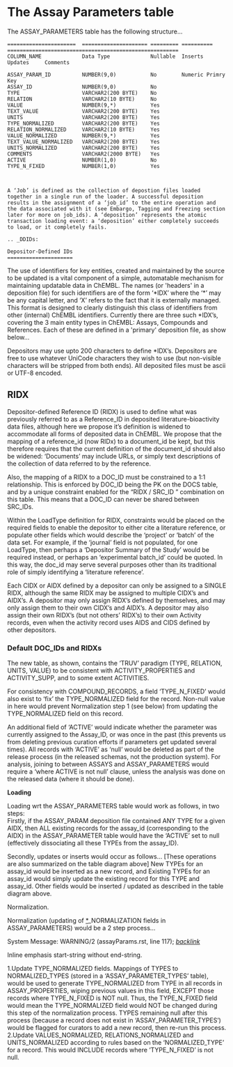 # The Assay Parameters table

The ASSAY\_PARAMETERS table has the following structure...

```text
======================  ===================== ========= ========== =======================================================
COLUMN_NAME             Data Type             Nullable  Inserts   Updates     Comments

ASSAY_PARAM_ID          NUMBER(9,0)           No        Numeric Primry Key
ASSAY_ID                NUMBER(9,0)           No
TYPE                    VARCHAR2(200 BYTE)    No
RELATION                VARCHAR2(10 BYTE)     No
VALUE                   NUMBER(9,*)           Yes
TEXT_VALUE              VARCHAR2(200 BYTE)    Yes
UNITS                   VARCHAR2(200 BYTE)    Yes
TYPE_NORMALIZED         VARCHAR2(200 BYTE)    Yes
RELATION_NORMALIZED     VARCHAR2(10 BYTE)     Yes
VALUE_NORMALIZED        NUMBER(9,*)           Yes
TEXT_VALUE_NORMALIZED   VARCHAR2(200 BYTE)    Yes
UNITS_NORMALIZED        VARCHAR2(200 BYTE)    Yes
COMMENTS                VARCHAR2(2000 BYTE)   Yes
ACTIVE                  NUMBER(1,0)           No
TYPE_N_FIXED            NUMBER(1,0)           Yes



A ‘Job’ is defined as the collection of depostion files loaded together in a single run of the loader. A successful deposition results in the assignment of a ‘job_id’ to the entire operation and the data associated with it (see Embargo, Tagging and Freezing section later for more on job_ids). A ‘deposition’ represents the atomic transaction loading event: a ‘deposition’ either completely succeeds to load, or it completely fails.

.. _DDIDs:

Depositor-Defined IDs
=====================
```

The use of identifiers for key entities, created and maintained by the source to be updated is a vital component of a simple, automatable mechanism for maintaining updatable data in ChEMBL. The names \(or 'headers' in a deposition file\) for such identifiers are of the form ‘\*IDX’ where the ‘\*’ may be any capital letter, and ‘X’ refers to the fact that it is externally managed. This format is designed to clearly distinguish this class of identifiers from other \(internal\) ChEMBL identifiers. Currently there are three such \*IDX’s, covering the 3 main entity types in ChEMBL: Assays, Compounds and References. Each of these are defined in a 'primary' deposition file, as show below...

Depositors may use upto 200 characters to define \*IDX’s. Depositors are free to use whatever UniCode characters they wish to use \(but non-visible characters will be stripped from both ends\). All deposited files must be ascii or UTF-8 encoded.

## RIDX

Depositor-defined Reference ID \(RIDX\) is used to define what was previously referred to as a Reference\_ID in deposited literature-bioactivity data files, although here we propose it’s definition is widened to accommodate all forms of deposited data in ChEMBL. We propose that the mapping of a reference\_id \(now RIDx\) to a document\_id be kept, but this therefore requires that the current definition of the document\_id should also be widened: ‘Documents’ may include URLs, or simply text descriptions of the collection of data referred to by the reference.

Also, the mapping of a RIDX to a DOC\_ID must be constrained to a 1:1 relationship. This is enforced by DOC\_ID being the PK on the DOCS table, and by a unique constraint enabled for the “RIDX / SRC\_ID ” combination on this table. This means that a DOC\_ID can never be shared between SRC\_IDs.

Within the LoadType definition for RIDX, constraints would be placed on the required fields to enable the depositor to either cite a literature reference, or populate other fields which would describe the ‘project’ or ‘batch’ of the data set. For example, if the ‘journal’ field is not populated, for one LoadType, then perhaps a ‘Depositor Summary of the Study’ would be required instead, or perhaps an ‘experimental batch\_id’ could be quoted. In this way, the doc\_id may serve several purposes other than its traditional role of simply identifying a ‘literature reference’.

Each CIDX or AIDX defined by a depositor can only be assigned to a SINGLE RIDX, although the same RIDX may be assigned to multiple CIDX’s and AIDX’s. A depositor may only assign RIDX’s defined by themselves, and may only assign them to their own CIDX’s and AIDX’s. A depositor may also assign their own RIDX’s \(but not others’ RIDX’s\) to their own Activity records, even when the activity record uses AIDS and CIDS defined by other depositors.

### Default DOC\_IDs and RIDXs

The new table, as shown, contains the ‘TRUV’ paradigm \(TYPE, RELATION, UNITS, VALUE\) to be consistent with ACTIVITY\_PROPERTIES and ACTIVITY\_SUPP, and to some extent ACTIVITIES.

For consistency with COMPOUND\_RECORDS, a field ‘TYPE\_N\_FIXED’ would also exist to ‘fix’ the TYPE\_NORMALIZED field for the record. Non-null value in here would prevent Normalization step 1 \(see below\) from updating the TYPE\_NORMALIZED field on this record.

An additional field of ‘ACTIVE’ would indicate whether the parameter was currently assigned to the Assay\_ID, or was once in the past \(this prevents us from deleting previous curation efforts if parameters get updated several times\). All records with ‘ACTIVE’ as ‘null’ would be deleted as part of the release process \(in the released schemas, not the production system\). For analysis, joining to between ASSAYS and ASSAY\_PARAMETERS would require a ‘where ACTIVE is not null’ clause, unless the analysis was done on the released data \(where it should be done\).

**Loading**

Loading wrt the ASSAY\_PARAMETERS table would work as follows, in two steps:  
Firstly, if the ASSAY\_PARAM deposition file contained ANY TYPE for a given AIDX, then ALL existing records for the assay\_id \(corresponding to the AIDX\) in the ASSAY\_PARAMETER table would have the ‘ACTIVE’ set to null \(effectively dissociating all these TYPEs from the assay\_ID\).

Secondly, updates or inserts would occur as follows… \[These operations are also summarized on the table diagram above\] New TYPEs for an assay\_id would be inserted as a new record, and Existing TYPEs for an assay\_id would simply update the existing record for this TYPE and assay\_id. Other fields would be inserted / updated as described in the table diagram above.

Normalization.

Normalization \(updating of [\*]()\_NORMALIZATION fields in ASSAY\_PARAMETERS\) would be a 2 step process…

System Message: WARNING/2 \(assayParams.rst, line 117\); [_backlink_]()

 Inline emphasis start-string without end-string.

1.Update TYPE\_NORMALIZED fields. Mappings of TYPES to NORMALIZED\_TYPES \(stored in a ‘ASSAY\_PARAMETER\_TYPES’ table\), would be used to generate TYPE\_NORMALIZED from TYPE in all records in ASSAY\_PROPERTIES, wiping previous values in this field, EXCEPT those records where TYPE\_N\_FIXED is NOT null. Thus, the TYPE\_N\_FIXED field would mean the TYPE\_NORMALIZED field would NOT be changed during this step of the normalization process. TYPES remaining null after this process \(because a record does not exist in ‘ASSAY\_PARAMETER\_TYPES’\) would be flagged for curators to add a new record, then re-run this process. 2.Update VALUES\_NORMALIZED, RELATIONS\_NORMALIZED and UNITS\_NORMALIZED according to rules based on the ‘NORMALIZED\_TYPE’ for a record. This would INCLUDE records where ‘TYPE\_N\_FIXED’ is not null.


